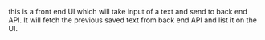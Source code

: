this is a front end UI which will take input of a text and send to back end API. 
It will fetch the previous saved text from back end API and list it on the UI.